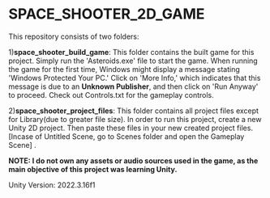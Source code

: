 # SPACE_SHOOTER_2D_GAME

This repository consists of two folders:

1)**space_shooter_build_game**: This folder contains the built game for this project. Simply run the 'Asteroids.exe' file to start the game. When running the game for the first time, Windows might display a message stating 'Windows Protected Your PC.' Click on 'More Info,' which indicates that this message is due to an **Unknown Publisher**, and then click on 'Run Anyway' to proceed. Check out Controls.txt for the gameplay controls.

2)**space_shooter_project_files**: This folder contains all project files except for Library(due to greater file size). In order to run this project, create a new Unity 2D project. Then paste these files in your new created project files. [Incase of Untitled Scene, go to Scenes folder and open the Gameplay Scene] .

**NOTE: I do not own any assets or audio sources used in the game, as the main objective of this project was learning Unity.**

Unity Version: 2022.3.16f1
